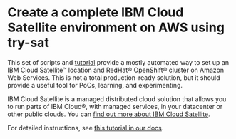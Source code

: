# Create a complete IBM Cloud Satellite environment on AWS using try-sat

This set of scripts and [tutorial](https://cloud.ibm.com/docs/apps?topic=apps-tutorial-trysat) provide a mostly automated way to set up an IBM Cloud Satellite™ location and RedHat® OpenShift® cluster on Amazon Web Services. This is not a total production-ready solution, but it should provide a useful tool for PoCs, learning, and experimenting.

IBM Cloud Satellite is a managed distributed cloud solution that allows you to run parts of IBM Cloud®, with managed services, in your datacenter or other public clouds. You can [find out more about IBM Cloud Satellite](https://www.ibm.com/cloud/satellite).

For detailed instructions, see [this tutorial in our docs](https://cloud.ibm.com/docs/apps?topic=apps-tutorial-trysat).

